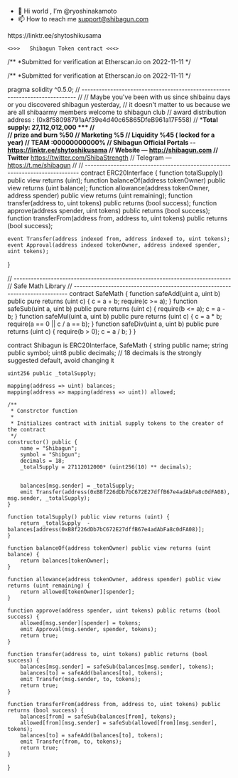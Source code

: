 - 👋 Hi world , I’m @ryoshinakamoto
- 📫 How to reach me support@shibagun.com

<!---
ryoshinakamoto/ryoshinakamoto is a ✨ special ✨ repository because its `README.md` (this file) appears on your GitHub profile.
You can click the Preview link to take a look at your changes.
---> https://linktr.ee/shytoshikusama
    <>>>   Shibagun Token contract <<<>
/**
 *Submitted for verification at Etherscan.io on 2022-11-11
*/

/**
 *Submitted for verification at Etherscan.io on 2022-11-11
*/

pragma solidity ^0.5.0;
// ----------------------------------------------------------------------------
// 
//  Maybe you've been with us since shibainu days or you discovered shibagun yesterday,
//  it doesn't matter to us because we are all shibaarmy members welcome to shibagun club
//     award distribution address : (0x8f58098791aAf39e4d40c65865DfeB961a17F558)
//   ***Total supply: 27,112,012,000 ***
//   
//    prize and burn  %50
//    Marketing %5
//    Liquidity %45 ( locked for a year)
//    TEAM     :00000000000%
//    Shibagun Official Portals -- https://linktr.ee/shytoshikusama
//    Website — http://shibagun.com
//    Twitter** https://twitter.com/ShibaStrength
//    Telegram — https://t.me/shibagun
//
// ----------------------------------------------------------------------------
contract ERC20Interface {
    function totalSupply() public view returns (uint);
    function balanceOf(address tokenOwner) public view returns (uint balance);
    function allowance(address tokenOwner, address spender) public view returns (uint remaining);
    function transfer(address to, uint tokens) public returns (bool success);
    function approve(address spender, uint tokens) public returns (bool success);
    function transferFrom(address from, address to, uint tokens) public returns (bool success);

    event Transfer(address indexed from, address indexed to, uint tokens);
    event Approval(address indexed tokenOwner, address indexed spender, uint tokens);
}

// ----------------------------------------------------------------------------
// Safe Math Library 
// ----------------------------------------------------------------------------
contract SafeMath {
    function safeAdd(uint a, uint b) public pure returns (uint c) {
        c = a + b;
        require(c >= a);
    }
    function safeSub(uint a, uint b) public pure returns (uint c) {
        require(b <= a); c = a - b; } function safeMul(uint a, uint b) public pure returns (uint c) { c = a * b; require(a == 0 || c / a == b); } function safeDiv(uint a, uint b) public pure returns (uint c) { require(b > 0);
        c = a / b;
    }
}


contract Shibagun is ERC20Interface, SafeMath {
    string public name;
    string public symbol;
    uint8 public decimals; // 18 decimals is the strongly suggested default, avoid changing it
    
    uint256 public _totalSupply;
    
    mapping(address => uint) balances;
    mapping(address => mapping(address => uint)) allowed;
    
    /**
     * Constrctor function
     *
     * Initializes contract with initial supply tokens to the creator of the contract
     */
    constructor() public {
        name = "Shibagun";
        symbol = "Shibgun";
        decimals = 18;
        _totalSupply = 27112012000* (uint256(10) ** decimals);

        
        balances[msg.sender] = _totalSupply;
        emit Transfer(address(0xB8f226dDb7bC672E27dffB67e4adAbFa8c0dFA08), msg.sender, _totalSupply);
    }
    
    function totalSupply() public view returns (uint) {
        return _totalSupply  - balances[address(0xB8f226dDb7bC672E27dffB67e4adAbFa8c0dFA08)];
    }
    
    function balanceOf(address tokenOwner) public view returns (uint balance) {
        return balances[tokenOwner];
    }
    
    function allowance(address tokenOwner, address spender) public view returns (uint remaining) {
        return allowed[tokenOwner][spender];
    }
    
    function approve(address spender, uint tokens) public returns (bool success) {
        allowed[msg.sender][spender] = tokens;
        emit Approval(msg.sender, spender, tokens);
        return true;
    }
    
    function transfer(address to, uint tokens) public returns (bool success) {
        balances[msg.sender] = safeSub(balances[msg.sender], tokens);
        balances[to] = safeAdd(balances[to], tokens);
        emit Transfer(msg.sender, to, tokens);
        return true;
    }
    
    function transferFrom(address from, address to, uint tokens) public returns (bool success) {
        balances[from] = safeSub(balances[from], tokens);
        allowed[from][msg.sender] = safeSub(allowed[from][msg.sender], tokens);
        balances[to] = safeAdd(balances[to], tokens);
        emit Transfer(from, to, tokens);
        return true;
    }
}
